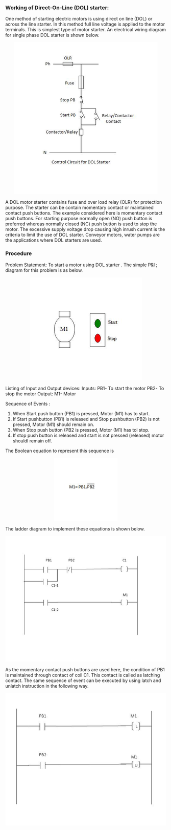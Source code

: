 ### Working of Direct-On-Line (DOL) starter:

One method of starting electric motors is using direct on line (DOL) or across the line starter. In this method full line voltage is applied to the motor terminals. This is simplest type of motor starter. An electrical wiring diagram for single phase DOL starter is shown below.
<center><img src="images/img2.jpg" title="" /></center>

A DOL motor starter contains fuse and over load relay (OLR) for protection purpose. The starter can be contain momentary contact or maintained contact push buttons. The example considered here is momentary contact push buttons. For starting purpose normally open (NO) push button is preferred whereas normally closed (NC) push button is used to stop the motor.
The excessive supply voltage drop causing high inrush current is the criteria to limit the use of DOL starter. Conveyor motors, water pumps are the applications where DOL starters are used.
### Procedure
Problem Statement: To start a motor using DOL starter .
The simple P&I ; diagram for this problem is as below.
<center><img src="images/img3.jpg" title="" /></center>

Listing of Input and Output devices:
Inputs: PB1- To start the motor
PB2- To stop the motor
Output: M1- Motor

Sequence of Events :
1. When Start push button (PB1) is pressed, Motor (M1) has to start.
2. If Start pushbutton (PB1) is released and Stop pushbutton (PB2) is not pressed, Motor (M1) should remain on.
3. When Stop push button (PB2 is pressed, Motor (M1) has tol stop.
4. If stop push button is released and start is not pressed (released) motor shouldl remain off.

The Boolean equation to represent this sequence is
<center><img src="images/img4.jpg" title="" /></center>

The ladder diagram to implement these equations is shown below.
<center><img src="images/img5.jpg" title="" /></center>

As the momentary contact push buttons are used here, the condition of PB1 is maintained through contact of coil C1. This contact is called as latching contact.
The same sequence of event can be executed by using latch and unlatch instruction in the following way.
<center><img src="images/img6.jpg" title="" /></center>
